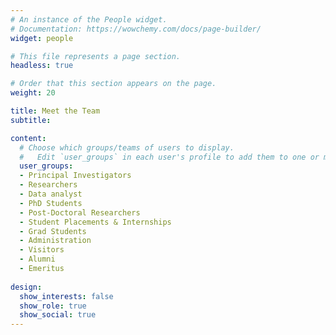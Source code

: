 ```yaml
---
# An instance of the People widget.
# Documentation: https://wowchemy.com/docs/page-builder/
widget: people

# This file represents a page section.
headless: true

# Order that this section appears on the page.
weight: 20

title: Meet the Team
subtitle:

content:
  # Choose which groups/teams of users to display.
  #   Edit `user_groups` in each user's profile to add them to one or more of these groups.
  user_groups:
  - Principal Investigators
  - Researchers
  - Data analyst
  - PhD Students
  - Post-Doctoral Researchers
  - Student Placements & Internships
  - Grad Students
  - Administration
  - Visitors
  - Alumni
  - Emeritus
 
design:
  show_interests: false
  show_role: true
  show_social: true
---
```

